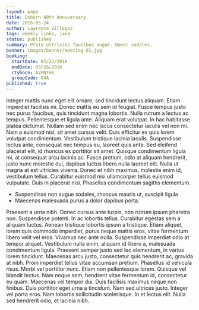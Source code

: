```yaml
---
layout: page
title: Osborn 40th Anniversary
date: 2016-05-24
author: Lawrence Villegas
tags: weekly links, java
status: published
summary: Proin ultricies faucibus augue. Donec sodales.
banner: images/banner/meeting-01.jpg
booking:
  startDate: 03/22/2016
  endDate: 03/26/2016
  ctyhocn: AVPNTHX
  groupCode: O4A
published: true
---
```

Integer mattis nunc eget elit ornare, sed tincidunt lectus aliquam. Etiam imperdiet facilisis mi. Donec mattis eu sem id feugiat. Fusce tempus justo nec purus faucibus, quis tincidunt magna lobortis. Nulla rutrum a lectus ac tempus. Pellentesque et ligula ante. Aliquam erat volutpat. In hac habitasse platea dictumst. Nullam sed enim nec lacus consectetur iaculis vel non mi. Nam a euismod nisi, sit amet cursus velit. Duis efficitur ex quis lorem volutpat condimentum. Vestibulum tristique lacinia iaculis. Suspendisse lectus ante, consequat nec tempus eu, laoreet quis ante.
Sed eleifend placerat elit, id rhoncus ex porttitor sit amet. Quisque condimentum ligula mi, at consequat arcu lacinia ac. Fusce pretium, odio at aliquam hendrerit, justo nunc molestie dui, dapibus luctus libero nulla laoreet elit. Nulla ut magna at est ultricies viverra. Donec et nibh maximus, molestie enim id, vestibulum tellus. Curabitur euismod nisi ullamcorper tellus euismod vulputate. Duis in placerat nisi. Phasellus condimentum sagittis elementum.

* Suspendisse non augue sodales, rhoncus mauris ut, suscipit ligula
* Maecenas malesuada purus a dolor dapibus porta.

Praesent a urna nibh. Donec cursus ante turpis, non rutrum ipsum pharetra non. Suspendisse potenti. In ac lobortis tellus. Curabitur egestas sem a aliquam luctus. Aenean tristique lobortis ipsum a tristique. Etiam aliquet, lorem quis commodo imperdiet, purus neque mattis eros, vitae fermentum libero velit vel eros. Vivamus nec ante nulla. Suspendisse imperdiet odio at tempor aliquet. Vestibulum nulla enim, aliquam id libero a, malesuada condimentum ligula. Praesent semper justo sed leo elementum, in varius lorem tincidunt. Maecenas arcu justo, consectetur quis hendrerit ac, gravida at nibh. Proin imperdiet tellus vitae accumsan pretium. Phasellus id vehicula risus.
Morbi vel porttitor nunc. Etiam non pellentesque lorem. Quisque vel blandit lectus. Nam neque sem, hendrerit vitae fermentum id, consectetur eu quam. Maecenas vel tempor dui. Duis facilisis maximus neque non finibus. Duis porttitor eget urna a tincidunt. Nam sed ultrices justo. Integer vel porta eros. Nam lobortis sollicitudin scelerisque. In et lectus elit. Nulla sed hendrerit odio, et lacinia nibh.
